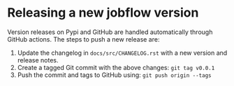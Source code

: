 # Releasing a new jobflow version

Version releases on Pypi and GitHub are handled automatically through GitHub
actions. The steps to push a new release are:
1. Update the changelog in `docs/src/CHANGELOG.rst` with a new version and release
   notes.
2. Create a tagged Git commit with the above changes: `git tag v0.0.1`
3. Push the commit and tags to GitHub using: `git push origin --tags`
